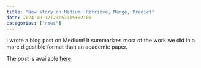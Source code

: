 ```yaml
---
title: "New story on Medium: Retrieve, Merge, Predict"
date: 2024-09-12T23:57:15+02:00
categories: ["news"]
---
```


I wrote a blog post on Medium! It summarizes most of the work we did in a more
digestible format than an academic paper. 

The post is available [here](https://medium.com/data-from-the-trenches/retrieval-augmented-ml-how-can-you-best-leverage-a-data-lake-d21c9f731cde).

